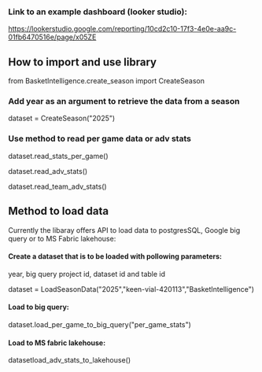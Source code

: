 ### Link to an example dashboard (looker studio):
https://lookerstudio.google.com/reporting/10cd2c10-17f3-4e0e-aa9c-01fb6470516e/page/x05ZE

## How to import and use library

from BasketIntelligence.create_season import CreateSeason

### Add year as an argument to retrieve the data from a season

dataset = CreateSeason("2025")

### Use method to read per game data or adv stats

dataset.read_stats_per_game()

dataset.read_adv_stats()

dataset.read_team_adv_stats()

 ## Method to load data
 
 Currently the libaray offers API to load data to postgresSQL, Google big query or to MS Fabric lakehouse:
 
 #### Create a dataset that is to be loaded with pollowing parameters:
 
 year, big query project id, dataset id and table id
 
 dataset = LoadSeasonData("2025","keen-vial-420113","BasketIntelligence")
 
 #### Load to big query:
 
 dataset.load_per_game_to_big_query("per_game_stats")
 
 #### Load to MS fabric lakehouse:
 
 datasetload_adv_stats_to_lakehouse()
